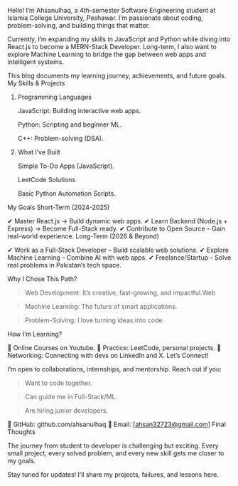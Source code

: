 Hello! I’m Ahsanulhaq, a 4th-semester Software Engineering student at Islamia College University, Peshawar. I’m passionate about coding, problem-solving, and building things that matter.

Currently, I’m expanding my skills in JavaScript and Python  while diving into React.js to become a MERN-Stack Developer. Long-term, I also want to explore Machine Learning to bridge the gap between web apps and intelligent systems.

This blog documents my learning journey, achievements, and future goals.
My Skills & Projects
1. Programming Languages

    JavaScript: Building interactive web apps.

    Python: Scripting and beginner ML.

    C++: Problem-solving (DSA).

2. What I’ve Built

    Simple To-Do Apps (JavaScript).

    LeetCode Solutions

    Basic Python Automation Scripts.

My Goals
Short-Term (2024-2025)

✔ Master React.js → Build dynamic web apps.
✔ Learn Backend (Node.js + Express) → Become Full-Stack ready.
✔ Contribute to Open Source – Gain real-world experience.
Long-Term (2026 & Beyond)

✔ Work as a Full-Stack Developer – Build scalable web solutions.
✔ Explore Machine Learning – Combine AI with web apps.
✔ Freelance/Startup – Solve real problems in Pakistan’s tech space.

Why I Chose This Path?

 > Web Development: It’s creative, fast-growing, and impactful.Web

 > Machine Learning: The future of smart applications.

 > Problem-Solving: I love turning ideas into code.

How I’m Learning?

📌 Online Courses on Youtube.
📌 Practice: LeetCode, personal projects.
📌 Networking: Connecting with devs on LinkedIn and X.
Let’s Connect!

I’m open to collaborations, internships, and mentorship. Reach out if you:

> Want to code together.

> Can guide me in Full-Stack/ML.

> Are hiring junior developers.

🔗 GitHub: github.com/ahsanulhaq
📧 Email: [ahsan32723@gmail.com]
Final Thoughts

The journey from student to developer is challenging but exciting. Every small project, every solved problem, and every new skill gets me closer to my goals.

Stay tuned for updates! I’ll share my projects, failures, and lessons here.
